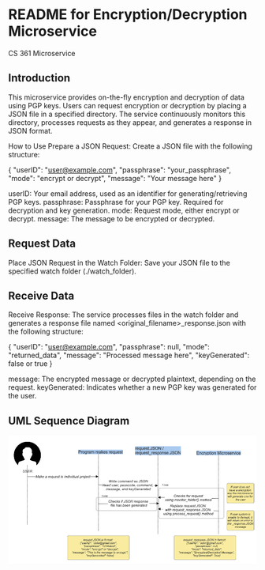 # README for Encryption/Decryption Microservice
CS 361 Microservice

## Introduction
This microservice provides on-the-fly encryption and decryption of data using PGP keys.
Users can request encryption or decryption by placing a JSON file in a specified directory.
The service continuously monitors this directory, processes requests as they appear,
and generates a response in JSON format.

How to Use
Prepare a JSON Request: Create a JSON file with the following structure:

{
  "userID": "user@example.com",
  "passphrase": "your_passphrase",
  "mode": "encrypt or decrypt",
  "message": "Your message here"
}

userID: Your email address, used as an identifier for generating/retrieving PGP keys.
passphrase: Passphrase for your PGP key. Required for decryption and key generation.
mode: Request mode, either encrypt or decrypt.
message: The message to be encrypted or decrypted.

## Request Data

Place JSON Request in the Watch Folder: Save your JSON file to the specified watch folder (./watch_folder).

## Receive Data

Receive Response: The service processes files in the watch folder and generates a response file named
<original_filename>_response.json with the following structure:

{
  "userID": "user@example.com",
  "passphrase": null,
  "mode": "returned_data",
  "message": "Processed message here",
  "keyGenerated": false or true
}

message: The encrypted message or decrypted plaintext, depending on the request.
keyGenerated: Indicates whether a new PGP key was generated for the user.


## UML Sequence Diagram

![img.png](img.png)
